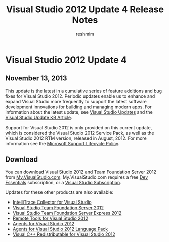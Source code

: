 ﻿---
title: Visual Studio 2012 Update 4 Release Notes
description: Visual Studio 2012 Update 4 Release Notes
keywords: visualstudio> [!IMPORTANT]
author: reshmim
ms.author: reshmim
manager: sacalla
ms.date: 11/13/2013
ms.topic: release-article
ms.prod: vs-devops-alm
ms.technology: vs-devops-articles
ms.ContentId: 22d170f7-9214-4840-a348-8a88109eed8f
---

# Visual Studio 2012 Update 4
## November 13, 2013

This update is the latest in a cumulative series of feature additions and bug fixes for Visual Studio 2012. Periodic updates enable us to enhance and expand Visual Studio more frequently to support the latest software development innovations for building and managing modern apps. For information about the latest update, see [Visual Studio Updates](http://go.microsoft.com/fwlink/?LinkId=272487) and the [Visual Studio Update KB Article](http://go.microsoft.com/fwlink/?LinkId=314228).

Support for Visual Studio 2012 is only provided on this current update, which is considered the Visual Studio 2012 Service Pack, as well as the Visual Studio 2012 RTM version, released in August, 2012. For more information see the [Microsoft Support Lifecycle Policy](http://support.microsoft.com/gp/lifecycle).

## Download
You can download Visual Studio 2012 and Team Foundation Server 2012 from [My.VisualStudio.com](https://www.visualstudio.com/vs/older-downloads/). My.VisualStudio.com requires a free [Dev Essentials](https://www.visualstudio.com/dev-essentials/) subscription, or a [Visual Studio Subscription](https://www.visualstudio.com/subscriptions/).

Updates for these other products are also available:

- [IntelliTrace Collector for Visual Studio](https://www.microsoft.com/download/details.aspx?id=44909)
- [Visual Studio Team Foundation Server 2012](http://go.microsoft.com/fwlink/?LinkId=255941)
- [Visual Studio Team Foundation Server Express 2012](http://go.microsoft.com/fwlink/?LinkId=255942)
- [Remote Tools for Visual Studio 2012](http://go.microsoft.com/fwlink/?LinkId=255953)
- [Agents for Visual Studio 2012](http://go.microsoft.com/fwlink/?LinkId=255945)
- [Agents for Visual Studio 2012 Language Pack](http://go.microsoft.com/fwlink/?LinkId=255946)
- [Visual C++ Redistributable for Visual Studio 2012](http://go.microsoft.com/fwlink/?LinkId=255955)

